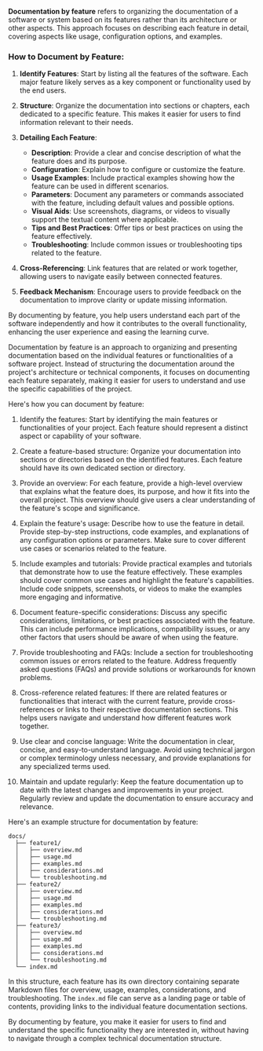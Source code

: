**Documentation by feature** refers to organizing the documentation of a software or system based on its features rather than its architecture or other aspects. This approach focuses on describing each feature in detail, covering aspects like usage, configuration options, and examples.

### How to Document by Feature:

1. **Identify Features**: Start by listing all the features of the software. Each major feature likely serves as a key component or functionality used by the end users.

2. **Structure**: Organize the documentation into sections or chapters, each dedicated to a specific feature. This makes it easier for users to find information relevant to their needs.

3. **Detailing Each Feature**:
   - **Description**: Provide a clear and concise description of what the feature does and its purpose.
   - **Configuration**: Explain how to configure or customize the feature.
   - **Usage Examples**: Include practical examples showing how the feature can be used in different scenarios.
   - **Parameters**: Document any parameters or commands associated with the feature, including default values and possible options.
   - **Visual Aids**: Use screenshots, diagrams, or videos to visually support the textual content where applicable.
   - **Tips and Best Practices**: Offer tips or best practices on using the feature effectively.
   - **Troubleshooting**: Include common issues or troubleshooting tips related to the feature.

4. **Cross-Referencing**: Link features that are related or work together, allowing users to navigate easily between connected features.

5. **Feedback Mechanism**: Encourage users to provide feedback on the documentation to improve clarity or update missing information.

By documenting by feature, you help users understand each part of the software independently and how it contributes to the overall functionality, enhancing the user experience and easing the learning curve.

Documentation by feature is an approach to organizing and presenting documentation based on the individual features or functionalities of a software project. Instead of structuring the documentation around the project's architecture or technical components, it focuses on documenting each feature separately, making it easier for users to understand and use the specific capabilities of the project.

Here's how you can document by feature:

1. Identify the features: Start by identifying the main features or functionalities of your project. Each feature should represent a distinct aspect or capability of your software.

2. Create a feature-based structure: Organize your documentation into sections or directories based on the identified features. Each feature should have its own dedicated section or directory.

3. Provide an overview: For each feature, provide a high-level overview that explains what the feature does, its purpose, and how it fits into the overall project. This overview should give users a clear understanding of the feature's scope and significance.

4. Explain the feature's usage: Describe how to use the feature in detail. Provide step-by-step instructions, code examples, and explanations of any configuration options or parameters. Make sure to cover different use cases or scenarios related to the feature.

5. Include examples and tutorials: Provide practical examples and tutorials that demonstrate how to use the feature effectively. These examples should cover common use cases and highlight the feature's capabilities. Include code snippets, screenshots, or videos to make the examples more engaging and informative.

6. Document feature-specific considerations: Discuss any specific considerations, limitations, or best practices associated with the feature. This can include performance implications, compatibility issues, or any other factors that users should be aware of when using the feature.

7. Provide troubleshooting and FAQs: Include a section for troubleshooting common issues or errors related to the feature. Address frequently asked questions (FAQs) and provide solutions or workarounds for known problems.

8. Cross-reference related features: If there are related features or functionalities that interact with the current feature, provide cross-references or links to their respective documentation sections. This helps users navigate and understand how different features work together.

9. Use clear and concise language: Write the documentation in clear, concise, and easy-to-understand language. Avoid using technical jargon or complex terminology unless necessary, and provide explanations for any specialized terms used.

10. Maintain and update regularly: Keep the feature documentation up to date with the latest changes and improvements in your project. Regularly review and update the documentation to ensure accuracy and relevance.

Here's an example structure for documentation by feature:

```
docs/
  ├── feature1/
  │   ├── overview.md
  │   ├── usage.md
  │   ├── examples.md
  │   ├── considerations.md
  │   └── troubleshooting.md
  ├── feature2/
  │   ├── overview.md
  │   ├── usage.md
  │   ├── examples.md
  │   ├── considerations.md
  │   └── troubleshooting.md
  ├── feature3/
  │   ├── overview.md
  │   ├── usage.md
  │   ├── examples.md
  │   ├── considerations.md
  │   └── troubleshooting.md
  └── index.md
```

In this structure, each feature has its own directory containing separate Markdown files for overview, usage, examples, considerations, and troubleshooting. The `index.md` file can serve as a landing page or table of contents, providing links to the individual feature documentation sections.

By documenting by feature, you make it easier for users to find and understand the specific functionality they are interested in, without having to navigate through a complex technical documentation structure.
